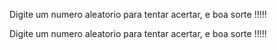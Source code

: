 Digite um numero aleatorio para tentar acertar, e boa sorte !!!!!

Digite um numero aleatorio para tentar acertar, e boa sorte !!!!!
